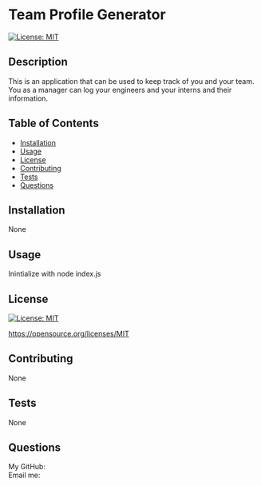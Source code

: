   # Team Profile Generator

  [![License: MIT](https://img.shields.io/badge/License-MIT-yellow.svg)](https://opensource.org/licenses/MIT)

  ## Description

  This is an application that can be used to keep track of you and your team. You as a manager can log your engineers and your interns and their information.

  ## Table of Contents

  * [Installation](#installation)
  * [Usage](#usage)
  * [License](#license)
  * [Contributing](#contributing)
  * [Tests](#tests)
  * [Questions](#questions)

  ## Installation

  None

  ## Usage 

  Inintialize with node index.js

  ## License

  [![License: MIT](https://img.shields.io/badge/License-MIT-yellow.svg)](https://opensource.org/licenses/MIT)

  https://opensource.org/licenses/MIT 
    

  ## Contributing

  None
  
  ## Tests
  None

  ## Questions
  My GitHub: [](https://github.com/) <br>
  Email me: 
